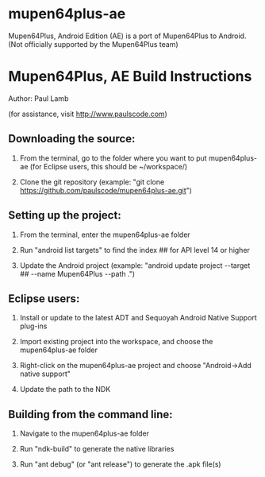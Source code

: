 mupen64plus-ae
==============

Mupen64Plus, Android Edition (AE) is a port of Mupen64Plus to Android. (Not officially supported by the Mupen64Plus team)


Mupen64Plus, AE Build Instructions
==================================

Author: Paul Lamb

(for assistance, visit http://www.paulscode.com)






Downloading the source:
-----------------------

1. From the terminal, go to the folder where you want to put mupen64plus-ae
   (for Eclipse users, this should be ~/workspace/)

2. Clone the git repository
   (example: "git clone https://github.com/paulscode/mupen64plus-ae.git")






Setting up the project:
-----------------------

1. From the terminal, enter the mupen64plus-ae folder

2. Run "android list targets" to find the index ## for API level 14 or higher

3. Update the Android project
   (example: "android update project --target ## --name Mupen64Plus --path .")






Eclipse users:
--------------

1. Install or update to the latest ADT and Sequoyah Android Native Support plug-ins

2. Import existing project into the workspace, and choose the mupen64plus-ae folder

3. Right-click on the mupen64plus-ae project and choose "Android->Add native support"

4. Update the path to the NDK






Building from the command line:
-------------------------------

1. Navigate to the mupen64plus-ae folder

2. Run "ndk-build" to generate the native libraries

3. Run "ant debug" (or "ant release") to generate the .apk file(s)
